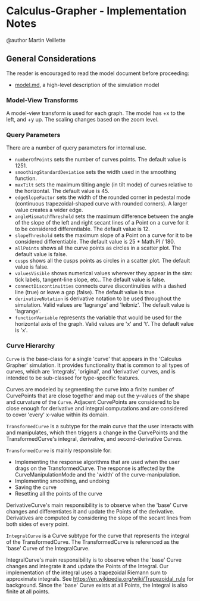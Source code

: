 # Calculus-Grapher - Implementation Notes

@author Martin Veillette

## General Considerations

The reader is encouraged to read the model document before proceeding:

* [model.md](https://github.com/phetsims/calculus-grapher/blob/master/doc/model.md), a high-level description of the
  simulation model

### Model-View Transforms

A model-view transform is used for each graph. The model has +x to the left, and +y up. The scaling changes based on the zoom level.

### Query Parameters

There are a number of query parameters for internal use.

- `numberOfPoints` sets the number of curves points. The default value is 1251.
- `smoothingStandardDeviation` sets the width used in the smoothing function.
- `maxTilt` sets the maximum tilting angle (in tilt mode) of curves relative to the horizontal. The default value is 45.
- `edgeSlopeFactor` sets the width of the rounded corner in pedestal mode (continuous trapezoidal-shaped curve with
  rounded corners). A larger value creates a wider edge.
- `angleMismatchThreshold` sets the maximum difference between the angle of the slope of the left and right secant lines of a Point on a curve for it to be considered differentiable. The default value is 12.
- `slopeThreshold` sets the maximum slope of a Point on a curve for it to be considered differentiable. The default value is 25 * Math.PI / 180.
- `allPoints` shows all the curve points as circles in a scatter plot. The default value is false.
- `cusps` shows all the cusps points as circles in a scatter plot. The default value is false.
- `valuesVisible` shows numerical values wherever they appear in the sim: tick labels, tangent-line slope, etc.. The default value is false.
- `connectDiscontinuities` connects curve discontinuities with a dashed line (true) or leave a gap (false). The default value is true.
- `derivativeNotation` is derivative notation to be used throughout the simulation. Valid values are 'lagrange' and 'leibniz'. The default value is 'lagrange'.
- `functionVariable` represents the variable that would be used for the horizontal axis of the graph. Valid values are 'x' and 't'. The default value is 'x'.

### Curve Hierarchy

`Curve` is the base-class for a single 'curve' that appears in the 'Calculus Grapher' simulation. It provides
functionality that is common to all types of curves, which are 'integrals', 'original', and 'derivative' curves, and is
intended to be sub-classed for type-specific features.

Curves are modeled by segmenting the curve into a finite number of CurvePoints that are close together and map out
the y-values of the shape and curvature of the `Curve`. Adjacent CurvePoints are considered to be close
enough for derivative and integral computations and are considered to cover 'every' x-value within its domain.

`TransformedCurve` is a subtype for the main curve that the user interacts with and manipulates, which then triggers a change in the CurvePoints and the TransformedCurve's integral, derivative, and second-derivative Curves.

`TransformedCurve` is mainly responsible for:
- Implementing the response algorithms that are used when the user drags on the TransformedCurve. The response is
    affected by the CurveManipulationMode and the 'width' of the curve-manipulation.
- Implementing smoothing, and undoing
- Saving the curve
- Resetting all the points of the curve

DerivativeCurve's main responsibility is to observe when the 'base' Curve changes and differentiates it and update
the Points of the derivative. Derivatives are computed by considering the slope of the secant lines from both sides
of every point.

`IntegralCurve` is a Curve subtype for the curve that represents the integral of the TransformedCurve. The TransformedCurve
is referenced as the 'base' Curve of the IntegralCurve.

IntegralCurve's main responsibility is to observe when the 'base' Curve changes and integrate it and update the
Points of the Integral. Our implementation of the integral uses a trapezoidal Riemann sum to approximate integrals.
See https://en.wikipedia.org/wiki/Trapezoidal_rule
for background. Since the 'base' Curve exists at all Points, the Integral is also finite at all points.

